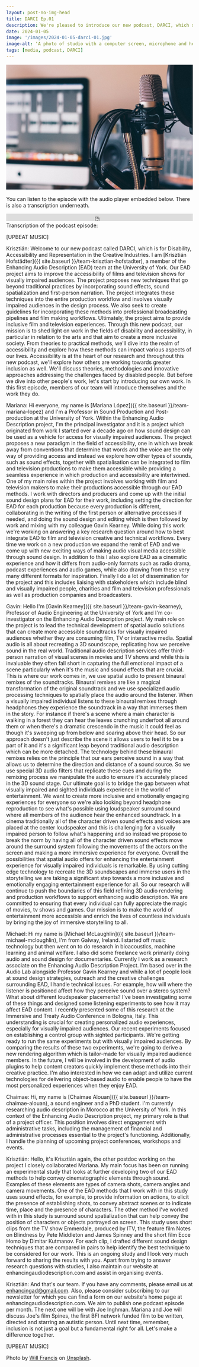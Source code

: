 ```yaml
---
layout: post-no-img-head
title: DARCI Ep.01
description: We're pleased to introduce our new podcast, DARCI, which stands for Disability, Accessibility, and Representation in the Creative Industries. Our first episode is a brief introduction to what we hope DARCI will achieve and to what our team members have been working on.
date: 2024-01-05
image: '/images/2024-01-05-darci-01.jpg'
image-alt: ‘A photo of studio with a computer screen, microphone and headphones.’
tags: [media, podcast, DARCI]
---
```


![A photo of studio with a computer screen, microphone and headphones.](../images/2024-01-05-darci-01.2.jpg)

You can listen to the episode with the audio player embedded below. There is also a transcription underneath.

<iframe src="https://embed.acast.com/65942920c316a8001764d0b4/6594391e38f4f90016eba7b5" frameBorder="0" width="100%" height="20px"></iframe>

<br>
Transcription of the podcast episode:

[UPBEAT MUSIC]

Krisztián: Welcome to our new podcast called DARCI, which is for Disability, Accessibility and Representation in the Creative Industries. I am [Krisztián Hofstädter]({{ site.baseurl }}/team-krisztian-hofstadter), a member of the Enhancing Audio Description (EAD) team at the University of York. Our EAD project aims to improve the accessibility of films and television shows for visually impaired audiences. The project proposes new techniques that go beyond traditional practices by incorporating sound effects, sound spatialization and first-person narration. The project integrates these techniques into the entire production workflow and involves visually impaired audiences in the design process. We also seek to create guidelines for incorporating these methods into professional broadcasting pipelines and film making workflows. Ultimately, the project aims to provide inclusive film and television experiences. Through this new podcast, our mission is to shed light on work in the fields of disability and accessibility, in particular in relation to the arts and that aim to create a more inclusive society. From theories to practical methods, we'll dive into the realm of accessibility and explore how these methods can impact various aspects of our lives. Accessibility is at the heart of our research and throughout this new podcast, we'll explore how others are working towards greater inclusion as well. We'll discuss theories, methodologies and innovative approaches addressing the challenges faced by disabled people. But before we dive into other people's work, let's start by introducing our own work. In this first episode, members of our team will introduce themselves and the work they do. 

Mariana: Hi everyone, my name is [Mariana López]({{ site.baseurl }}/team-mariana-lopez) and I'm a Professor in Sound Production and Post-production at the University of York. Within the Enhancing Audio Description project, I'm the principal investigator and it is a project which originated from work I started over a decade ago on how sound design can be used as a vehicle for access for visually impaired audiences. The project proposes a new paradigm in the field of accessibility, one in which we break away from conventions that determine that words and the voice are the only way of providing access and instead we explore how other types of sounds, such as sound effects, together with spatialisation can be integrated to film and television productions to make them accessible while providing a seamless experience in which production and accessibility are intertwined. One of my main roles within the project involves working with film and television makers to make their productions accessible through our EAD methods. I work with directors and producers and come up with the initial sound design plans for EAD for their work, including setting the direction for EAD for each production because every production is different, collaborating in the writing of the first person or alternative processes if needed, and doing the sound design and editing which is then followed by work and mixing with my colleague Gavin Kearney. While doing this work we're working on answering a key research question around how to best integrate EAD to film and television creative and technical workflows. Every time we work on a new production we expand the remit of EAD and we come up with new exciting ways of making audio visual media accessible through sound design. In addition to this I also explore EAD as a cinematic experience and how it differs from audio-only formats such as radio drama, podcast experiences and audio games, while also drawing from these very many different formats for inspiration. Finally I do a lot of dissemination for the project and this includes liaising with stakeholders which include blind and visually impaired people, charities and film and television professionals as well as production companies and broadcasters. 

Gavin: Hello I'm [Gavin Kearney]({{ site.baseurl }}/team-gavin-kearney), Professor of Audio Engineering at the University of York and I'm co-investigator on the Enhancing Audio Description project. My main role on the project is to lead the technical development of spatial audio solutions that can create more accessible soundtracks for visually impaired audiences whether they are consuming film, TV or interactive media. Spatial audio is all about recreating a 3D soundscape, replicating how we perceive sound in the real world. Traditional audio description services offer third-person narration of visual scenes in movies and TV shows and while this is invaluable they often fall short in capturing the full emotional impact of a scene particularly when it's the music and sound effects that are crucial. This is where our work comes in, we use spatial audio to present binaural remixes of the soundtracks. Binaural remixes are like a magical transformation of the original soundtrack and we use specialized audio processing techniques to spatially place the audio around the listener. When a visually impaired individual listens to these binaural remixes through headphones they experience the soundtrack in a way that immerses them in the story. For instance if there's a scene where a main character is walking in a forest they can hear the leaves crunching underfoot all around them or when there's a dramatic crescendo in the music it could feel as though it's sweeping up from below and soaring above their head. So our approach doesn't just describe the scene it allows users to feel it to be a part of it and it's a significant leap beyond traditional audio description which can be more detached. The technology behind these binaural remixes relies on the principle that our ears perceive sound in a way that allows us to determine the direction and distance of a sound source. So we use special 3D audio filters that replicate these cues and during the remixing process we manipulate the audio to ensure it's accurately placed in the 3D sound stage. Our ultimate goal is to bridge the gap between what visually impaired and sighted individuals experience in the world of entertainment. We want to create more inclusive and emotionally engaging experiences for everyone so we're also looking beyond headphone reproduction to see what's possible using loudspeaker surround sound where all members of the audience hear the enhanced soundtrack. In a cinema traditionally all of the character driven sound effects and voices are placed at the center loudspeaker and this is challenging for a visually impaired person to follow what's happening and so instead we propose to break the norm by having all of the character driven sound effects move around the surround system following the movements of the actors on the screen and making a more immersive experience for everyone. Overall the possibilities that spatial audio offers for enhancing the entertainment experience for visually impaired individuals is remarkable. By using cutting edge technology to recreate the 3D soundscapes and immerse users in the storytelling we are taking a significant step towards a more inclusive and emotionally engaging entertainment experience for all. So our research will continue to push the boundaries of this field refining 3D audio rendering and production workflows to support enhancing audio description. We are committed to ensuring that every individual can fully appreciate the magic of movies, tv shows and games. Our mission is to make the world of entertainment more accessible and enrich the lives of countless individuals by bringing the joy of immersive storytelling to all. 

Michael: Hi my name is [Michael McLaughlin]({{ site.baseurl }}/team-michael-mcloughlin), I'm from Galway, Ireland. I started off music technology but then went on to do research in bioacoustics, machine learning and animal welfare. I also did some freelance work primarily doing audio and sound design for documentaries. Currently I work as a research associate on the Enhancing Audio Description Project. I'm based over in the Audio Lab alongside Professor Gavin Kearney and while a lot of people look at sound design strategies, outreach and the creative challenges surrounding EAD, I handle technical issues. For example, how will where the listener is positioned affect how they perceive sound over a stereo system? What about different loudspeaker placements? I've been investigating some of these things and designed some listening experiments to see how it may affect EAD content. I recently presented some of this research at the Immersive and Treaty Audio Conference in Bologna, Italy. This understanding is crucial for creating personalized audio experiences, especially for visually impaired audiences. Our recent experiments focused on establishing a control group with sighted participants. We're getting ready to run the same experiments but with visually impaired audiences. By comparing the results of these two experiments, we're going to derive a new rendering algorithm which is tailor-made for visually impaired audience members. In the future, I will be involved in the development of audio plugins to help content creators quickly implement these methods into their creative practice. I'm also interested in how we can adapt and utilize current technologies for delivering object-based audio to enable people to have the most personalized experiences when they enjoy EAD. 

Chaimae: Hi, my name is [Chaimae Alouan]({{ site.baseurl }}/team-chaimae-alouan), a sound engineer and a PhD student. I'm currently researching audio description in Morocco at the University of York. In this context of the Enhancing Audio Description project, my primary role is that of a project officer. This position involves direct engagement with administrative tasks, including the management of financial and administrative processes essential to the project's functioning. Additionally, I handle the planning of upcoming project conferences, workshops and events. 

Krisztián: Hello, it's Krisztián again, the other postdoc working on the project I closely collaborated Mariana. My main focus has been on running an experimental study that looks at further developing two of our EAD methods to help convey cinematographic elements through sound. Examples of these elements are types of camera shots, camera angles and camera movements. One of the EAD methods that I work with in this study uses sound effects, for example, to provide information on actions, to elicit the presence of establishing shots, to convey abstract scenes or to indicate time, place and the presence of characters. The other method I've worked with in this study is surround sound spatialization that can help convey the position of characters or objects portrayed on screen. This study uses short clips from the TV show Emmerdale, produced by ITV, the feature film Notes on Blindness by Pete Middleton and James Spinney and the short film Ecce Homo by Dimitar Kutmanov. For each clip, I drafted different sound design techniques that are compared in pairs to help identify the best technique to be considered for our work. This is an ongoing study and I look very much forward to sharing the results with you. Apart from trying to answer research questions with studies, I also maintain our website at enhancingaudiodescription.com and assist in organising events. 

Krisztián: And that's our team. If you have any comments, please email us at enhancingad@gmail.com. Also, please consider subscribing to our newsletter for which you can find a form on our website's home page at enhancingaudiodescription.com. We aim to publish one podcast episode per month. The next one will be with Joe Inghman. Mariana and Joe will discuss Joe's film Spines, the first BFI network funded film to be written, directed and starring an autistic person. Until next time, remember, inclusion is not just a goal but a fundamental right for all. Let's make a difference together.

[UPBEAT MUSIC]

Photo by <a href="https://unsplash.com/@willfrancis?utm_content=creditCopyText&utm_medium=referral&utm_source=unsplash">Will Francis</a> on <a href="https://unsplash.com/photos/black-and-silver-headphones-on-black-and-silver-microphone-ZDNyhmgkZlQ?utm_content=creditCopyText&utm_medium=referral&utm_source=unsplash">Unsplash</a>.
  